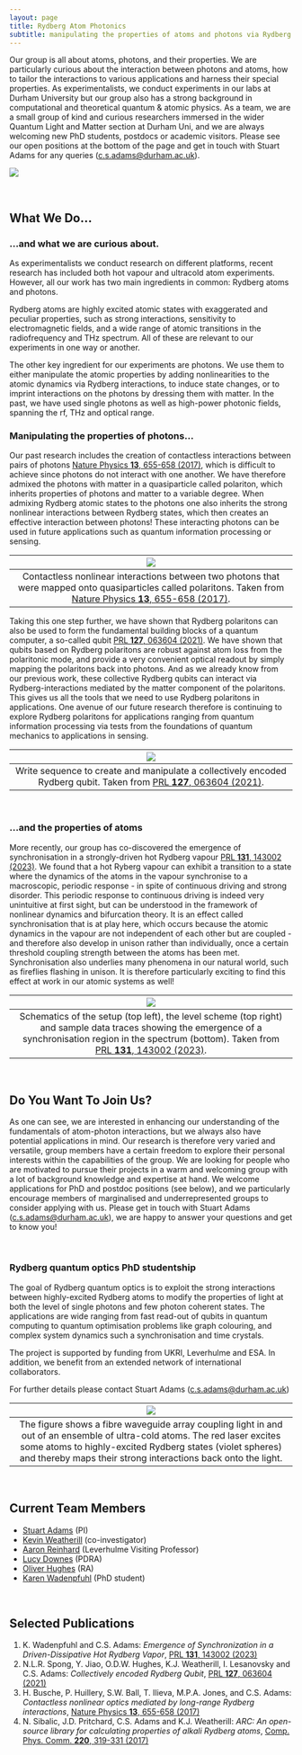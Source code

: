 ```yaml
---
layout: page
title: Rydberg Atom Photonics
subtitle: manipulating the properties of atoms and photons via Rydberg states
---
```


Our group is all about atoms, photons, and their properties. We are particularly curious about the interaction between photons and atoms, how to tailor the interactions to various applications and harness their special properties. As experimentalists, we conduct experiments in our labs at Durham University but our group also has a strong background in computational and theoretical quantum & atomic physics. As a team, we are a small group of kind and curious researchers immersed in the wider Quantum Light and Matter section at Durham Uni, and we are always welcoming new PhD students, postdocs or academic visitors. Please see our open positions at the bottom of the page and get in touch with Stuart Adams for any queries (c.s.adams@durham.ac.uk).

![](photonics/img/hannes_postcard.png)


<br>


## What We Do...
### ...and what we are curious about.
As experimentalists we conduct research on different platforms, recent research has included both hot vapour and ultracold atom experiments. However, all our work has two main ingredients in common: Rydberg atoms and photons. 

Rydberg atoms are highly excited atomic states with exaggerated and peculiar properties, such as strong interactions, sensitivity to electromagnetic fields, and a wide range of atomic transitions in the radiofrequency and THz spectrum. All of these are relevant to our experiments in one way or another.

The other key ingredient for our experiments are photons. We use them to either manipulate the atomic properties by adding nonlinearities to the atomic dynamics via Rydberg interactions, to induce state changes, or to imprint interactions on the photons by dressing them with matter. In the past, we have used single photons as well as high-power photonic fields, spanning the rf, THz and optical range.

### Manipulating the properties of photons...
Our past research includes the creation of contactless interactions between pairs of photons [Nature Physics **13**, 655-658 (2017)](https://www.nature.com/articles/nphys4058), which is difficult to achieve since photons do not interact with one another. We have therefore admixed the photons with matter in a quasiparticle called polariton, which inherits properties of photons and matter to a variable degree. When admixing Rydberg atomic states to the photons one also inherits the strong nonlinear interactions between Rydberg states, which then creates an effective interaction between photons! These interacting photons can be used in future applications such as quantum information processing or sensing. 

|![](photonics/img/contactless-interactions.png)|
|:--:|
|Contactless nonlinear interactions between two photons that were mapped onto quasiparticles called polaritons. Taken from [Nature Physics **13**, 655-658 (2017)](https://www.nature.com/articles/nphys4058).|

Taking this one step further, we have shown that Rydberg polaritons can also be used to form the fundamental building blocks of a quantum computer, a so-called qubit [PRL **127**, 063604 (2021)](https://journals.aps.org/prl/abstract/10.1103/PhysRevLett.127.063604). We have shown that qubits based on Rydberg polaritons are robust against atom loss from the polaritonic mode, and provide a very convenient optical readout by simply mapping the polaritons back into photons. And as we already know from our previous work, these collective Rydberg qubits can interact via Rydberg-interactions mediated by the matter component of the polaritons. This gives us all the tools that we need to use Rydberg polaritons in applications. One avenue of our future research therefore is continuing to explore Rydberg polaritons for applications ranging from quantum information processing via tests from the foundations of quantum mechanics to applications in sensing. 

|![](photonics/img/collective-qubit2.png)|
|:--:|
|Write sequence to create and manipulate a collectively encoded Rydberg qubit. Taken from [PRL **127**, 063604 (2021)](https://journals.aps.org/prl/abstract/10.1103/PhysRevLett.127.063604).|

<br>

### ...and the properties of atoms
More recently, our group has co-discovered the emergence of synchronisation in a strongly-driven hot Rydberg vapour [PRL **131**, 143002 (2023)](https://journals.aps.org/prl/pdf/10.1103/PhysRevLett.131.143002). We found that a hot Ryberg vapour can exhibit a transition to a state where the dynamics of the atoms in the vapour synchronise to a macroscopic, periodic response - in spite of continuous driving and strong disorder. This periodic response to continuous driving is indeed very unintuitive at first sight, but can be understood in the framework of nonlinear dynamics and bifurcation theory. It is an effect called synchronisation that is at play here, which occurs because the atomic dynamics in the vapour are not independent of each other but are coupled - and therefore also develop in unison rather than individually, once a certain threshold coupling strength between the atoms has been met. Synchronisation also underlies many phenomena in our natural world, such as fireflies flashing in unison. It is therefore particularly exciting to find this effect at work in our atomic systems as well!

|![](photonics/img/synchronisation.png)|
|:--:| 
|Schematics of the setup (top left), the level scheme (top right) and sample data traces showing the emergence of a synchronisation region in the spectrum (bottom). Taken from [PRL **131**, 143002 (2023)](https://journals.aps.org/prl/pdf/10.1103/PhysRevLett.131.143002).|

<br>

## Do You Want To Join Us?

As one can see, we are interested in enhancing our understanding of the fundamentals of atom-photon interactions, but we always also have potential applications in mind. Our research is therefore very varied and versatile, group members have a certain freedom to explore their personal interests within the capabilities of the group. We are looking for people who are motivated to pursue their projects in a warm and welcoming group with a lot of background knowledge and expertise at hand. We welcome applications for PhD and postdoc positions (see below), and we particularly encourage members of marginalised and underrepresented groups to consider applying with us. Please get in touch with Stuart Adams (c.s.adams@durham.ac.uk), we are happy to answer your questions and get to know you!

<br>

### Rydberg quantum optics PhD studentship 

The goal of Rydberg quantum optics is to exploit the strong interactions between highly-excited Rydberg atoms to modify the properties of light at both the level of single photons and few photon coherent states. The applications are wide ranging from fast read-out of qubits in quantum computing to quantum optimisation problems like graph colouring, and complex system dynamics such a synchronisation and time crystals. 

The project is supported by funding from UKRI, Leverhulme and ESA. In addition, we benefit from an extended network of international collaborators. 

For further details please contact Stuart Adams (c.s.adams@durham.ac.uk)

|![](photonics/img/waveguide-array.png)|
|:--:| 
|The figure shows a fibre waveguide array coupling light in and out of an ensemble of ultra-cold atoms. The red laser excites some atoms to highly-excited Rydberg states (violet spheres) and thereby maps their strong interactions back onto the light.|

<br>

## Current Team Members

- [Stuart Adams](https://www.durham.ac.uk/staff/c-s-adams/) (PI)
- [Kevin Weatherill](https://www.durham.ac.uk/staff/k-j-weatherill/) (co-investigator)
- [Aaron Reinhard](https://www.kenyon.edu/directory/aaron-reinhard/) (Leverhulme Visiting Professor)
- [Lucy Downes](https://www.durham.ac.uk/staff/lucy-downes/) (PDRA)
- [Oliver Hughes](https://www.durham.ac.uk/staff/oliver-d-hughes/) (RA)
- [Karen Wadenpfuhl]() (PhD student)

<br>

## Selected Publications

1. K. Wadenpfuhl and C.S. Adams: *Emergence of Synchronization in a Driven-Dissipative Hot Rydberg Vapor*, [PRL **131**, 143002 (2023)](https://journals.aps.org/prl/pdf/10.1103/PhysRevLett.131.143002)
2. N.L.R. Spong, Y. Jiao, O.D.W. Hughes, K.J. Weatherill, I. Lesanovsky and C.S. Adams: *Collectively encoded Rydberg Qubit*, [PRL **127**, 063604 (2021)](https://journals.aps.org/prl/abstract/10.1103/PhysRevLett.127.063604)
3. H. Busche, P. Huillery, S.W. Ball, T. Ilieva, M.P.A. Jones, and C.S. Adams: *Contactless nonlinear optics mediated by long-range Rydberg interactions*, [Nature Physics **13**, 655-658 (2017)](https://www.nature.com/articles/nphys4058)
4. N. Sibalic, J.D. Pritchard, C.S. Adams and K.J. Weatherill: *ARC: An open-source library for calculating properties of alkali Rydberg atoms*, [Comp. Phys. Comm. **220**, 319-331 (2017)](https://www.sciencedirect.com/science/article/pii/S0010465517301972)

